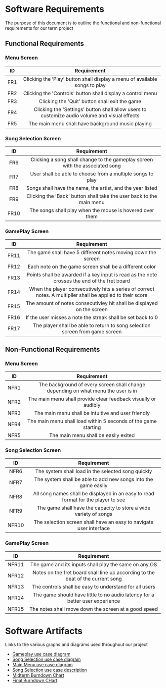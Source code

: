 # Software Requirements
The purpose of this document is to outline the functional and non-functional requirements for our term project

## Functional Requirements

### Menu Screen
| ID | Requirement |
| :-------------: | :----------: |
| FR1 | Clicking the ‘Play’ button shall display a menu of available songs to play |
| FR2 | Clicking the 'Controls' button shall display a control menu |
| FR3 | Clicking the 'Quit' button shall exit the game |
| FR4 | Clicking the 'Settings' button shall allow users to customize audio volume and visual effects |
| FR5 | The main menu shall have background music playing |

### Song Selection Screen
| ID | Requirement |
| :-------------: | :----------: |
| FR6 | Clicking a song shall change to the gameplay screen with the associated song |
| FR7 | User shall be able to choose from a multiple songs to play |
| FR8 | Songs shall have the name, the artist, and the year listed |
| FR9 | Clicking the 'Back' button shall take the user back to the main menu |
| FR10 | The songs shall play when the mouse is hovered over them |

### GamePlay Screen
| ID | Requirement |
| :-------------: | :----------: |
| FR11 | The game shall have 5 different notes moving down the screen |
| FR12 | Each note on the game screen shall be a different color |
| FR13 | Points shall be awarded if a key input is read as the note crosses the end of the fret board |
| FR14 | When the player consecutively hits a series of correct notes. A multiplier shall be applied to their score |
| FR15 | The amount of notes consecutivley hit shall be displayed on the screen |
| FR16 | If the user misses a note the streak shall be set back to 0 |
| FR17 | The player shall be able to return to song selection screen from game screen |

## Non-Functional Requirements

### Menu Screen
| ID | Requirement |
| :-------------: | :----------: |
| NFR1 | The background of every screen shall change depending on what menu the user is in |
| NFR2 | The main menu shall provide clear feedback visually or audibly |
| NFR3 | The main menu shall be intuitive and user friendly |
| NFR4 | The main menu shall load within 5 seconds of the game starting |
| NFR5 | The main menu shall be easily exited |

### Song Selection Screen
| ID | Requirement |
| :-------------: | :----------: |
| NFR6 | The system shall load in the selected song quickly |
| NFR7 | The system shall be able to add new songs into the game easily |
| NFR8 | All song names shall be displayed in an easy to read format for the player to see |
| NFR9 | The game shall have the capacity to store a wide variety of songs |
| NFR10 | The selection screen shall have an easy to navigate user interface |

### GamePlay Screen
| ID | Requirement |
| :-------------: | :----------: |
| NFR11 | The game and its inputs shall play the same on any OS |
| NFR12 | Notes on the fret board shall line up according to the beat of the current song |
| NFR13 | The controls shall be easy to understand for all users |
| NFR14 | The game should have little to no audio latency for a better user experience |
| NFR15 | The notes shall move down the screen at a good speed |

# Software Artifacts
Links to the various graphs and diagrams used throughout our project

* [Gameplay use case diagram](https://github.com/kylewscott/GVSU-CIS350-Bobcats/blob/master/artifacts/use_case_diagrams/Gameplay_UseCase.pdf)
* [Song Selection use case diagram](https://github.com/kylewscott/GVSU-CIS350-Bobcats/blob/master/artifacts/use_case_diagrams/Song_selection_use_case.drawio.pdf)
* [Main Menu use case diagram](https://github.com/kylewscott/GVSU-CIS350-Bobcats/blob/master/artifacts/use_case_diagrams/UseCase1.2.drawio.pdf)
* [Song Selection use case description](https://github.com/kylewscott/GVSU-CIS350-Bobcats/blob/master/artifacts/use_case_diagrams/use_case_description_songSelection.md)
* [Midterm Burndown Chart](https://github.com/kylewscott/GVSU-CIS350-Bobcats/blob/master/artifacts/Midterm_Burndown.PNG)
* [Final Burndown CHart](https://github.com/kylewscott/GVSU-CIS350-Bobcats/blob/master/artifacts/Final_Burndown.PNG)

